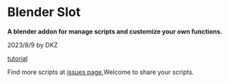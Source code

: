 # Blender Slot

**A blender addon for manage scripts and customize your own functions.**

2023/8/9 by DKZ

[tutorial](https://github.com/davidkingzyb/BlenderSlot/assets/6694635/31f05d32-2ca5-499f-b0d8-43f38b1b20c9)

Find more scripts at [issues page](https://github.com/davidkingzyb/BlenderSlot/issues),Welcome to share your scripts.

